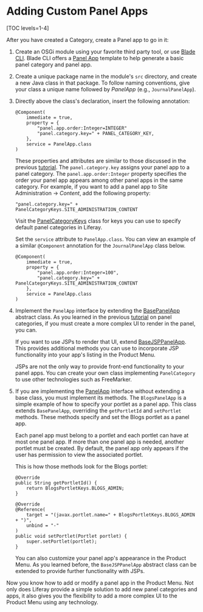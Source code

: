 # Adding Custom Panel Apps

[TOC levels=1-4]

After you have created a Category, create a Panel app to go in it:

1.  Create an OSGi module using your favorite third party tool, or use
    [Blade CLI](/develop/tutorials/-/knowledge_base/7-2/blade-cli). Blade CLI
    offers a
    [Panel App](/develop/reference/-/knowledge_base/7-2/panel-app-template)
    template to help generate a basic panel category and panel app.

2.  Create a unique package name in the module's `src` directory, and create a
    new Java class in that package. To follow naming conventions, give your class
    a unique name followed by *PanelApp* (e.g., `JournalPanelApp`).

3.  Directly above the class's declaration, insert the following annotation:

        @Component(
            immediate = true,
            property = {
                "panel.app.order:Integer=INTEGER"
                "panel.category.key=" + PANEL_CATEGORY_KEY,
            },
            service = PanelApp.class
        )

    These properties and attributes are similar to those discussed  in
    the previous
    [tutorial](/develop/tutorials/-/knowledge_base/7-2/adding-custom-panel-categories).
    The `panel.category.key` assigns your panel app to a panel category. The
    `panel.app.order:Integer` property specifies the order your panel app
    appears among other panel apps in the same category. For example, if you
    want to add a panel app to Site Administration &rarr; *Content*, add the
    following property:

        "panel.category.key=" + PanelCategoryKeys.SITE_ADMINISTRATION_CONTENT

    Visit the
    [PanelCategoryKeys](@app-ref@/web-experience/latest/javadocs/com/liferay/application/list/constants/PanelCategoryKeys.html)
    class for keys you can use to specify default panel categories in Liferay.

    Set the `service` attribute to `PanelApp.class`. You can view an example of
    a similar `@Component` annotation for the `JournalPanelApp` class below.

        @Component(
            immediate = true,
            property = {
                "panel.app.order:Integer=100",
                "panel.category.key=" + PanelCategoryKeys.SITE_ADMINISTRATION_CONTENT
            },
            service = PanelApp.class
        )

4.  Implement the `PanelApp` interface by extending the
    [BasePanelApp](@app-ref@/web-experience/latest/javadocs/com/liferay/application/list/BasePanelApp.html)
    abstract class. As you learned in the previous
    [tutorial](/develop/tutorials/-/knowledge_base/7-1/adding-custom-panel-categories)
    on panel categories, if you must create a more complex UI to render in
    the panel, you can.

    If you want to use JSPs to render that UI, extend 
    [BaseJSPPanelApp](@app-ref@/web-experience/latest/javadocs/com/liferay/application/list/BaseJSPPanelApp.html).
    This provides additional methods you can use to incorporate JSP 
    functionality into your app's listing in the Product Menu. 

    JSPs are not the only way to provide front-end functionality to your panel
    apps. You can create your own class implementing `PanelCategory` to use 
    other technologies such as FreeMarker.

5.  If you are implementing the
    [PanelApp](@app-ref@/web-experience/latest/javadocs/com/liferay/application/list/PanelApp.html)
    interface without extending a base class, you must implement its methods.
    The `BlogsPanelApp` is a simple example of how to specify your portlet as
    a panel app. This class extends `BasePanelApp`, overriding the
    `getPortletId` and `setPortlet` methods. These methods specify and set the
    Blogs portlet as a panel app. 

    Each panel app must belong to a portlet and each portlet can have at most 
    one panel app. If more than one panel app is needed, another portlet 
    must be created. By default, the panel app only appears if the user 
    has permission to view the associated portlet.

    This is how those methods look for the Blogs portlet:

        @Override
        public String getPortletId() {
            return BlogsPortletKeys.BLOGS_ADMIN;
        }

        @Override
        @Reference(
            target = "(javax.portlet.name=" + BlogsPortletKeys.BLOGS_ADMIN + ")",
            unbind = "-"
        )
        public void setPortlet(Portlet portlet) {
            super.setPortlet(portlet);
        }

    You can also customize your panel app's appearance in the Product Menu. As
    you learned before, the `BaseJSPPanelApp` abstract class can be extended to
    provide further functionality with JSPs.

Now you know how to add or modify a panel app in the Product Menu. Not only does
Liferay provide a simple solution to add new panel categories and apps, it also
gives you the flexibility to add a more complex UI to the Product Menu using
any technology.
